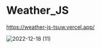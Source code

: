 # Weather_JS

https://weather-js-tsuw.vercel.app/

![2022-12-18 (11)](https://user-images.githubusercontent.com/105839759/208298901-bd9ac405-e444-4984-b37b-b0f8fde9fd50.png)

